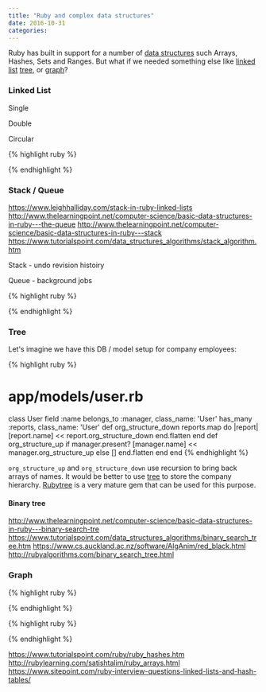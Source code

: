 ```yaml
---
title: "Ruby and complex data structures"
date: 2016-10-31
categories:
---
```


Ruby has built in support for a number of [data structures](https://www.sitepoint.com/guide-ruby-collections-part-arrays/) such  Arrays, Hashes, Sets and Ranges.  But what if we needed something else like [linked list](https://www.tutorialspoint.com/data_structures_algorithms/linked_list_algorithms.htm) [tree](https://www.tutorialspoint.com/data_structures_algorithms/tree_data_structure.htm), or  [graph](https://www.tutorialspoint.com/data_structures_algorithms/graph_data_structure.htm)?


### Linked List

Single

Double

Circular

{% highlight ruby %}

{% endhighlight %}



### Stack / Queue

https://www.leighhalliday.com/stack-in-ruby-linked-lists
http://www.thelearningpoint.net/computer-science/basic-data-structures-in-ruby---the-queue
http://www.thelearningpoint.net/computer-science/basic-data-structures-in-ruby---stack
https://www.tutorialspoint.com/data_structures_algorithms/stack_algorithm.htm

Stack - undo revision histoiry

Queue - background jobs

{% highlight ruby %}

{% endhighlight %}



### Tree

Let's imagine we have this DB / model setup for company employees:

{% highlight ruby %}
# app/models/user.rb
class User
  field :name
  belongs_to :manager, class_name: 'User'
  has_many   :reports, class_name: 'User'
  def org_structure_down
    reports.map do |report|
      [report.name] << report.org_structure_down
    end.flatten
  end
  def org_structure_up
    if manager.present?
      [manager.name] << manager.org_structure_up
    else
      []
    end.flatten
  end
end
{% endhighlight %}

`org_structure_up` and `org_structure_down` use recursion to bring back arrays of names.  It would be better to use [tree](https://www.tutorialspoint.com/data_structures_algorithms/tree_data_structure.htm) to store the company hierarchy.  [Rubytree](https://rubygems.org/gems/rubytree/) is a very mature gem that can be used for this purpose.  

#### Binary tree

http://www.thelearningpoint.net/computer-science/basic-data-structures-in-ruby---binary-search-tre
https://www.tutorialspoint.com/data_structures_algorithms/binary_search_tree.htm
https://www.cs.auckland.ac.nz/software/AlgAnim/red_black.html
http://rubyalgorithms.com/binary_search_tree.html


### Graph


{% highlight ruby %}

{% endhighlight %}




{% highlight ruby %}

{% endhighlight %}


https://www.tutorialspoint.com/ruby/ruby_hashes.htm
http://rubylearning.com/satishtalim/ruby_arrays.html
https://www.sitepoint.com/ruby-interview-questions-linked-lists-and-hash-tables/
